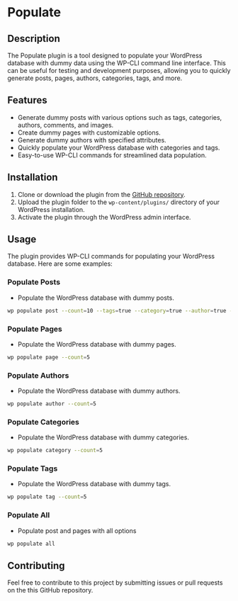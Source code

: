 # Populate

## Description

The Populate plugin is a tool designed to populate your WordPress database with dummy data using the WP-CLI command line interface. This can be useful for testing and development purposes, allowing you to quickly generate posts, pages, authors, categories, tags, and more.

## Features

- Generate dummy posts with various options such as tags, categories, authors, comments, and images.
- Create dummy pages with customizable options.
- Generate dummy authors with specified attributes.
- Quickly populate your WordPress database with categories and tags.
- Easy-to-use WP-CLI commands for streamlined data population.

## Installation

1. Clone or download the plugin from the [GitHub repository](https://github.com/Sukhendu2002/Populate).
2. Upload the plugin folder to the `wp-content/plugins/` directory of your WordPress installation.
3. Activate the plugin through the WordPress admin interface.

## Usage

The plugin provides WP-CLI commands for populating your WordPress database. Here are some examples:

### Populate Posts
- Populate the WordPress database with dummy posts.
```bash
wp populate post --count=10 --tags=true --category=true --author=true --comment=true --image=true --all=true
```

### Populate Pages
- Populate the WordPress database with dummy pages.
```bash
wp populate page --count=5
```

### Populate Authors
- Populate the WordPress database with dummy authors.
```bash
wp populate author --count=5
```

### Populate Categories
- Populate the WordPress database with dummy categories.
```bash
wp populate category --count=5
```

### Populate Tags
- Populate the WordPress database with dummy tags.
```bash
wp populate tag --count=5
```

### Populate All
- Populate post and pages with all options
```bash
wp populate all
```

## Contributing
Feel free to contribute to this project by submitting issues or pull requests on the this GitHub repository.

